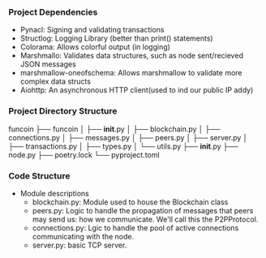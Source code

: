 ### Project Dependencies
- Pynacl: Signing and validating transactions
- Structlog: Logging Library (better than print() statements)
- Colorama: Allows colorful output (in logging)
- Marshmallo: Validates data structures, such as node sent/recieved JSON messages
- marshmallow-oneofschema: Allows marshmallow to validate more complex data structs
- Aiohttp: An asynchronous HTTP client(used to ind our public IP addy)

### Project Directory Structure
funcoin
├── funcoin
│     ├── __init__.py
│     ├── blockchain.py
│     ├── connections.py
│     ├── messages.py
│     ├── peers.py
│     ├── server.py
│     ├── transactions.py
│     ├── types.py
│     └── utils.py
├── __init__.py
├── node.py
├── poetry.lock
└── pyproject.toml

### Code Structure
- Module descriptions
    * blockchain.py: Module used to house the Blockchain class
    * peers.py: Logic to handle the propagation of messages that peers may send us: how we communicate. We'll call this the P2PProtocol.
    * connections.py: Lgic to handle the pool of active connections communicating with the node.
    * server.py:  basic TCP server.
